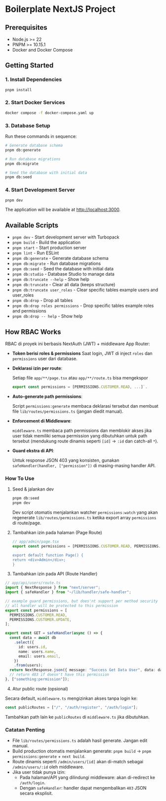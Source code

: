 # Boilerplate NextJS Project

## Prerequisites

- Node.js >= 22
- PNPM >= 10.15.1
- Docker and Docker Compose

## Getting Started

### 1. Install Dependencies

```bash
pnpm install
```

### 2. Start Docker Services

```bash
docker compose -f docker-compose.yaml up
```

### 3. Database Setup

Run these commands in sequence:

```bash
# Generate database schema
pnpm db:generate

# Run database migrations
pnpm db:migrate

# Seed the database with initial data
pnpm db:seed

```

### 4. Start Development Server

```bash
pnpm dev
```

The application will be available at [http://localhost:3000](http://localhost:3000).

## Available Scripts

- `pnpm dev` - Start development server with Turbopack
- `pnpm build` - Build the application
- `pnpm start` - Start production server
- `pnpm lint` - Run ESLint
- `pnpm db:generate` - Generate database schema
- `pnpm db:migrate` - Run database migrations
- `pnpm db:seed` - Seed the database with initial data
- `pnpm db:studio` - Database Studio to manage data
- `pnpm db:truncate --help` - Show help
- `pnpm db:truncate` - Clear all data (keeps structure)
- `pnpm db:truncate user_roles` - Clear specific tables example users and user_roles
- `pnpm db:drop` - Drop all tables
- `pnpm db:drop roles permissions` - Drop specific tables example roles and permissions
- `pnpm db:drop -- help` - Show help

## How RBAC Works

RBAC di proyek ini berbasis NextAuth (JWT) + middleware App Router:

- **Token berisi roles & permissions**
  Saat login, JWT di inject `roles` dan `permissions` user dari database.
- **Deklarasi izin per route**:

  Setiap file `app/**/page.tsx` atau `app/**/route.ts` bisa mengekspor

  ```ts
  export const permissions = [PERMISSIONS.CUSTOMER.READ, ...]`.
  ```

- **Auto-generate path permissions**:

  Script `permissions:generate` membaca deklarasi tersebut dan membuat file `lib/routes/permissions.ts` (jangan diedit manual).

- **Enforcement di Middleware**:

  `middleware.ts` membaca path permissions dan memblokir akses jika user tidak memiliki semua permission yang dibutuhkan untuk path tersebut (mendukung route dinamis seperti `[id]` → `:id` dan catch-all `*`).

- **Guard ekstra di API**:

  Untuk response JSON 403 yang konsisten, gunakan `safeHandler(handler, ["permission"])` di masing-masing handler API.

### How To Use

1. Seed & jalankan dev

   ```bash
   pnpm db:seed
   pnpm dev
   ```

   Dev script otomatis menjalankan watcher `permissions:watch` yang akan regenerate `lib/routes/permissions.ts` ketika export array `permissions` di route/page.

2. Tambahkan izin pada halaman (Page Route)

   ```ts
   // app/admin/page.tsx
   export const permissions = [PERMISSIONS.CUSTOMER.READ, PERMISSIONS.CUSTOMER.UPDATE ]`. // halaman ini butuh keduanya

   export default function Page() {
   return <div>Admin</div>;
   }
   ```

3. Tambahkan izin pada API (Route Handler)

```ts
// app/api/users/route.ts
import { NextResponse } from "next/server";
import { safeHandler } from "~/lib/handler/safe-handler";

// example guard permissions, but does'nt support per method security
// all handler will be protected to this permission
export const permissions = [
  PERMISSIONS.CUSTOMER.READ,
  PERMISSIONS.CUSTOMER.UPDATE,
];

export const GET = safeHandler(async () => {
  const data = await db
    .select({
      id: users.id,
      name: users.name,
      email: users.email,
    })
    .from(users);
  return NextResponse.json({ message: "Success Get Data User", data: data });
  // return 403 if doesn't have this permission
}, ["something:permission"]);
```

4. Atur public route (opsional)

Secara default, `middleware.ts` mengizinkan akses tanpa login ke:

```ts
const publicRoutes = ["/", "/auth/register", "/auth/login"];
```

Tambahkan path lain ke `publicRoutes` di `middleware.ts` jika dibutuhkan.

### Catatan Penting

- File `lib/routes/permissions.ts` adalah hasil generate. Jangan edit manual.
- Build production otomatis menjalankan generate: `pnpm build` → `pnpm permissions:generate` + `next build`.
- Route dinamis seperti `/admin/users/[id]` akan di-match sebagai `/admin/users/:id` oleh middleware.
- Jika user tidak punya izin:
  - Pada halaman/API yang dilindungi middleware: akan di-redirect ke `/auth/login`.
  - Dengan `safeHandler`: handler dapat mengembalikan `403` JSON secara eksplisit.
